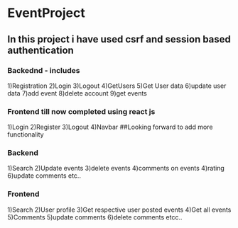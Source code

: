 # EventProject

## In this project i have used csrf and session based authentication
### Backednd - includes
1)Registration
2)Login
3)Logout
4)GetUsers
5)Get User data
6)update user data
7)add event
8)delete account
9)get events

### Frontend till now completed using react js
1)Login
2)Register
3)Logout
4)Navbar
##Looking forward to add more functionality
### Backend
1)Search
2)Update events
3)delete events
4)comments on events
4)rating
6)update comments
etc..
### Frontend
1)Search
2)User profile
3)Get respective user posted events
4)Get all events
5)Comments
5)update comments
6)delete comments
etcc..
